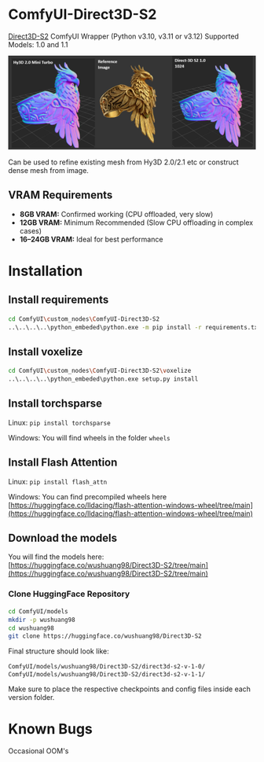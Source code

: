 # ComfyUI-Direct3D-S2
[Direct3D-S2](https://github.com/DreamTechAI/Direct3D-S2) ComfyUI Wrapper
(Python v3.10, v3.11 or v3.12)
Supported Models: 1.0 and 1.1

![results](results.png "Results")

Can be used to refine existing mesh from Hy3D 2.0/2.1 etc or construct dense mesh from image.

## VRAM Requirements
- **8GB VRAM:** Confirmed working (CPU offloaded, very slow)
- **12GB VRAM:** Minimum Recommended (Slow CPU offloading in complex cases)
- **16–24GB VRAM:** Ideal for best performance

# Installation

## Install requirements

```bash
cd ComfyUI\custom_nodes\ComfyUI-Direct3D-S2
..\..\..\..\python_embeded\python.exe -m pip install -r requirements.txt
```

## Install voxelize

```bash
cd ComfyUI\custom_nodes\ComfyUI-Direct3D-S2\voxelize
..\..\..\..\python_embeded\python.exe setup.py install
```

## Install torchsparse

Linux: `pip install torchsparse`

Windows: You will find wheels in the folder `wheels`

## Install Flash Attention

Linux: `pip install flash_attn`

Windows: You can find precompiled wheels here [https://huggingface.co/lldacing/flash-attention-windows-wheel/tree/main](https://huggingface.co/lldacing/flash-attention-windows-wheel/tree/main)

## Download the models

You will find the models here: [https://huggingface.co/wushuang98/Direct3D-S2/tree/main](https://huggingface.co/wushuang98/Direct3D-S2/tree/main)

### Clone HuggingFace Repository
```bash
cd ComfyUI/models
mkdir -p wushuang98
cd wushuang98
git clone https://huggingface.co/wushuang98/Direct3D-S2
```

Final structure should look like:

```
ComfyUI/models/wushuang98/Direct3D-S2/direct3d-s2-v-1-0/
ComfyUI/models/wushuang98/Direct3D-S2/direct3d-s2-v-1-1/
```

Make sure to place the respective checkpoints and config files inside each version folder.

# Known Bugs

Occasional OOM's
